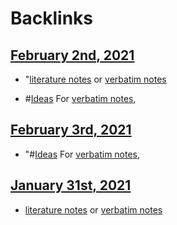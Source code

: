 
# Backlinks
## [February 2nd, 2021](<February 2nd, 2021.md>)
- "[literature notes](<literature notes.md>) or [verbatim notes](<verbatim notes.md>)

- #[Ideas](<Ideas.md>) For [verbatim notes](<verbatim notes.md>),

## [February 3rd, 2021](<February 3rd, 2021.md>)
- "#[Ideas](<Ideas.md>) For [verbatim notes](<verbatim notes.md>),

## [January 31st, 2021](<January 31st, 2021.md>)
- [literature notes](<literature notes.md>) or [verbatim notes](<verbatim notes.md>)

